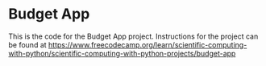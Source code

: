 # Budget App

This is the code for the Budget App project. Instructions for the project can be found at https://www.freecodecamp.org/learn/scientific-computing-with-python/scientific-computing-with-python-projects/budget-app
